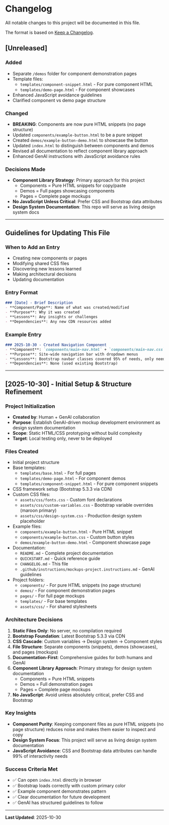 # Changelog

All notable changes to this project will be documented in this file.

The format is based on [Keep a Changelog](https://keepachangelog.com/en/1.0.0/).

## [Unreleased]

### Added
- Separate `/demos` folder for component demonstration pages
- Template files:
  - `templates/component-snippet.html` - For pure component HTML
  - `templates/demo-page.html` - For component showcases
- Enhanced JavaScript avoidance guidelines
- Clarified component vs demo page structure

### Changed
- **BREAKING**: Components are now pure HTML snippets (no page structure)
- Updated `components/example-button.html` to be a pure snippet
- Created `demos/example-button-demo.html` to showcase the button
- Updated `index.html` to distinguish between components and demos
- Revised all documentation to reflect component library approach
- Enhanced GenAI instructions with JavaScript avoidance rules

### Decisions Made
- **Component Library Strategy**: Primary approach for this project
  - Components = Pure HTML snippets for copy/paste
  - Demos = Full pages showcasing components
  - Pages = Complete page mockups
- **No JavaScript Unless Critical**: Prefer CSS and Bootstrap data attributes
- **Design System Documentation**: This repo will serve as living design system docs

---

## Guidelines for Updating This File

### When to Add an Entry
- Creating new components or pages
- Modifying shared CSS files
- Discovering new lessons learned
- Making architectural decisions
- Updating documentation

### Entry Format
```markdown
### [Date] - Brief Description
- **Component/Page**: Name of what was created/modified
- **Purpose**: Why it was created
- **Lessons**: Any insights or challenges
- **Dependencies**: Any new CDN resources added
```

### Example Entry
```markdown
### 2025-10-30 - Created Navigation Component
- **Component**: `components/main-nav.html` + `components/main-nav.css`
- **Purpose**: Site-wide navigation bar with dropdown menus
- **Lessons**: Bootstrap navbar classes covered 95% of needs, only needed custom CSS for logo sizing
- **Dependencies**: None (used existing Bootstrap)
```

---

## [2025-10-30] - Initial Setup & Structure Refinement

### Project Initialization
- **Created by**: Human + GenAI collaboration
- **Purpose**: Establish GenAI-driven mockup development environment as design system documentation
- **Scope**: Static HTML/CSS prototyping without build complexity
- **Target**: Local testing only, never to be deployed

### Files Created
- Initial project structure
- Base templates:
  - `templates/base.html` - For full pages
  - `templates/demo-page.html` - For component demos
  - `templates/component-snippet.html` - For pure component snippets
- CSS framework setup (Bootstrap 5.3.3 via CDN)
- Custom CSS files:
  - `assets/css/fonts.css` - Custom font declarations
  - `assets/css/custom-variables.css` - Bootstrap variable overrides (maroon primary)
  - `assets/css/design-system.css` - Production design system placeholder
- Example files:
  - `components/example-button.html` - Pure HTML snippet
  - `components/example-button.css` - Custom button styles
  - `demos/example-button-demo.html` - Component showcase page
- Documentation:
  - `README.md` - Complete project documentation
  - `QUICKSTART.md` - Quick reference guide
  - `CHANGELOG.md` - This file
  - `.github/instructions/mockups-project.instructions.md` - GenAI guidelines
- Project folders:
  - `components/` - For pure HTML snippets (no page structure)
  - `demos/` - For component demonstration pages
  - `pages/` - For full page mockups
  - `templates/` - For base templates
  - `assets/css/` - For shared stylesheets

### Architecture Decisions
1. **Static Files Only**: No server, no compilation required
2. **Bootstrap Foundation**: Latest Bootstrap 5.3.3 via CDN
3. **CSS Cascade**: Custom variables → Design system → Component styles
4. **File Structure**: Separate components (snippets), demos (showcases), and pages (mockups)
5. **Documentation-First**: Comprehensive guides for both humans and GenAI
6. **Component Library Approach**: Primary strategy for design system documentation
   - Components = Pure HTML snippets
   - Demos = Full demonstration pages
   - Pages = Complete page mockups
7. **No JavaScript**: Avoid unless absolutely critical, prefer CSS and Bootstrap

### Key Insights
- **Component Purity**: Keeping component files as pure HTML snippets (no page structure) reduces noise and makes them easier to inspect and copy
- **Design System Focus**: This project will serve as living design system documentation
- **JavaScript Avoidance**: CSS and Bootstrap data attributes can handle 99% of interactivity needs

### Success Criteria Met
- ✅ Can open `index.html` directly in browser
- ✅ Bootstrap loads correctly with custom primary color
- ✅ Example component demonstrates pattern
- ✅ Clear documentation for future development
- ✅ GenAI has structured guidelines to follow

---

**Last Updated**: 2025-10-30
